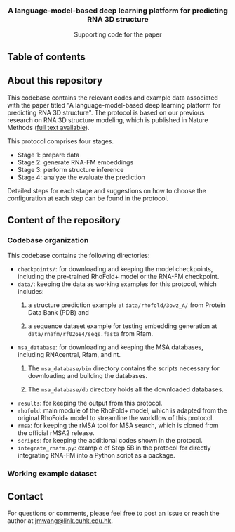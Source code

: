 
<p align="center">

  <h3 align="center">A language-model-based deep learning platform for predicting RNA 3D structure</h3>

  <p align="center">
    Supporting code for the paper
  </p>
</p>

## Table of contents


<!-- ABOUT THE PROJECT -->
## About this repository

This codebase contains the relevant codes and example data associated with the paper titled "A language-model-based deep learning platform for predicting RNA 3D structure". The protocol is based on our previous research on RNA 3D structure modeling, which is published in Nature Methods (<a href='[www.google.com](https://www.nature.com/articles/s41592-024-02487-0)'>full text available</a>).

This protocol comprises four stages.
- Stage 1: prepare data
- Stage 2: generate RNA-FM embeddings
- Stage 3: perform structure inference
- Stage 4: analyze the evaluate the prediction

Detailed steps for each stage and suggestions on how to choose the configuration at each step can be found in the protocol. 

<!-- File organization -->
## Content of the repository
### Codebase organization

This codebase contains the following directories:
<ul>
<li><code>checkpoints/</code>: for downloading and keeping the model checkpoints, including the pre-trained RhoFold+ model or the RNA-FM checkpoint.</li>
<li><code>data/</code>: keeping the data as working examples for this protocol, which includes:</li>

1. a structure prediction example at <code>data/rhofold/3owz_A/</code> from Protein Data Bank (PDB) and

2. a sequence dataset example for testing embedding generation at <code>data/rnafm/rf02684/seqs.fasta</code> from Rfam.

<li><code>msa_database</code>: for downloading and keeping the MSA databases, including RNAcentral, Rfam, and nt. 

1. The <code>msa_database/bin</code> directory contains the scripts necessary for downloading and building the databases. 

2. The <code>msa_database/db</code> directory holds all the downloaded databases.</li>
<li><code>results</code>: for keeping the output from this protocol.</li>
<li><code>rhofold</code>: main module of the RhoFold+ model, which is adapted from the original RhoFold+ model to streamline the workflow of this protocol.</li>
<li><code>rmsa</code>: for keeping the rMSA tool for MSA search, which is cloned from the official rMSA2 release.</li>
<li><code>scripts</code>: for keeping the additional codes shown in the protocol.</li>
<li><code>integrate_rnafm.py</code>: example of Step 5B in the protocol for directly integrating RNA-FM into a Python script as a package.</li>

</ul>

### Working example dataset




## Contact

For questions or comments, please feel free to post an issue or reach the author at jmwang@link.cuhk.edu.hk.
